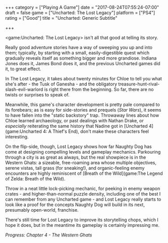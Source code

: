 +++
category = ["Playing A Game"]
date = "2017-08-24T07:55:24-07:00"
draft = false
game = ["Uncharted: The Lost Legacy"]
platform = ["PS4"]
rating = ["Good"]
title = "Uncharted: Generic Subtitle"

+++

<game:Uncharted: The Lost Legacy> isn't all that good at telling its story.

Really good adventure stories have a way of sweeping you up and into them; typically, by starting with a small, easily-digestible quest which gradually reveals itself as something bigger and more grandiose.  Indiana Jones does it, James Bond does it, and the previous Uncharted games did it, to great effect.

In The Lost Legacy, it takes about twenty minutes for Chloe to tell you what she's after - the Tusk of Ganesha - and the obligatory treasure-hunt-rival-slash-evil-warlord is right there from the beginning.  So far, there are no twists or surprises to speak of.

Meanwhile, this game's character development is pretty pale compared to its forebears; as is easy for side-stories and prequels (<i>Star Wars</i>), it seems to have fallen into the "static backstory" trap.  Throwaway lines about how Chloe learned archaeology, or past dealings with Nathan Drake, or <i>especially</i> reiterating the same history that Nadine got in [Uncharted 4](game:Uncharted 4: A Thief's End), don't make these characters feel interesting.

On the flip-side, though, Lost Legacy shows how far Naughty Dog has come at designing compelling levels and gameplay mechanics.  Parkouring through a city is as great as always, but the real showpiece is in the Western Ghats: a sizeable, free-roaming area whose multiple objectives, serene vistas, tall grass (for sneaking!), and organic-feeling enemy encounters are highly reminiscent of [Breath of the Wild](game:The Legend of Zelda: Breath of the Wild).

Throw in a neat little lock-picking mechanic, for peeking in enemy weapon crates - and higher-than-normal puzzle density, including one of the best I can remember from any Uncharted game - and Lost Legacy really starts to look like a proof for the concepts Naughty Dog will build in its next, presumably open-world, franchise.

There's still time for Lost Legacy to improve its storytelling chops, which I hope it does, but in the meantime its gameplay is certainly impressing me.

<i>Progress: Chapter 4 - The Western Ghats</i>
